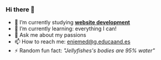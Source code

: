 ### Hi there 👋




- 🔭 I’m currently studying <strong><ins>website development</ins></strong>
- 🌱 I’m currently learning: everything I can!
- 💬 Ask me about my passions
- 📫 How to reach me: eniemed@g.educaand.es
- ⚡ Random fun fact: <i>"Jellyfishes's bodies are 95% water"</i>
